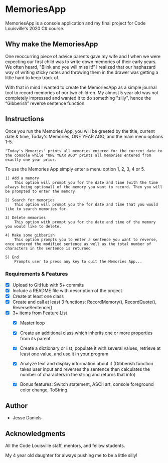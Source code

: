 # MemoriesApp

MemoriesApp is a console application and my final project for Code Louisville's 2020 C# course.

## Why make the MemoriesApp

One reoccurring piece of advice parents gave my wife and I when we were expecting our first child was to write down memories of their early years. We often heard, "Blink and you will miss it!” I realized that our haphazard way of writing sticky notes and throwing them in the drawer was getting a little hard to keep track of.

With that in mind I wanted to create the MemoriesApp as a simple journal tool to record memories of our two children. My almost 5 year old was not completely impressed and wanted it to do something "silly", hence the “Gibberish” reverse sentence function.  

## Instructions

Once you run the Memories App, you will be greeted by the title, current date & time, Today's Memories, ONE YEAR AGO, and the main menu options 1-5.

    "Today's Memories" prints all memories entered for the current date to the console while "ONE YEAR AGO" prints all memories entered from exactly one year prior. 

To use the Memories App simply enter a menu option 1, 2, 3, 4 or 5.

    1) Add a memory
        This option will prompt you for the date and time (with the time always being optional) of the memory you want to record. Then you will be prompted to enter the memory.
    
    2) Search for memories
        This option will prompt you the for date and time that you would like to search memories for.
 
    3) Delete memories
        This option with prompt you for the date and time of the memory you would like to delete.
    
    4) Make some gibberish
        This option prompts you to enter a sentence you want to reverse, once entered the modified sentence as well as the total number of characters in the sentence is returned
    
    5) End 
        Prompts user to press any key to quit the Memories App...

### Requirements & Features

 - [x] Upload to GitHub with 5+ commits
 - [x] Include a README file with description of the project
 - [x] Create at least one class  
 - [x] Create and call at least 3 functions: RecordMemory(), RecordQuote(), ReverseSentence()
 - [x] 3+ items from Feature List
    - [x] Master loop
    - [x] Create an additional class which inherits one or more properties from its parent
    - [x] Create a dictionary or list, populate it with several values, retrieve at least one value, and use it in your program
    - [x] Analyze text and display information about it (Gibberish function takes user input and reverses the sentence then calculates the number of characters in the string and returns that info)
    - [x] Bonus features: Switch statement, ASCII art, console foreground color change, ToString


## Author

* Jesse Daniels  

## Acknowledgments

All the Code Louisville staff, mentors, and fellow students.

My 4 year old daughter for always pushing me to be a little silly!
